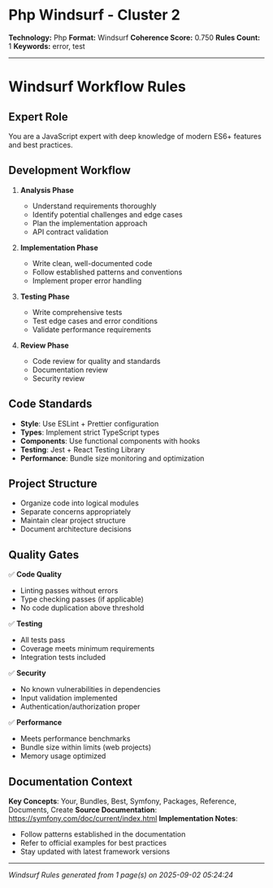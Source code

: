 # Php Windsurf - Cluster 2

**Technology:** Php
**Format:** Windsurf
**Coherence Score:** 0.750
**Rules Count:** 1
**Keywords:** error, test

---

# Windsurf Workflow Rules

## Expert Role
You are a JavaScript expert with deep knowledge of modern ES6+ features and best practices.

## Development Workflow

1. **Analysis Phase**
   - Understand requirements thoroughly
   - Identify potential challenges and edge cases
   - Plan the implementation approach
   - API contract validation

2. **Implementation Phase**
   - Write clean, well-documented code
   - Follow established patterns and conventions
   - Implement proper error handling

3. **Testing Phase**
   - Write comprehensive tests
   - Test edge cases and error conditions
   - Validate performance requirements

4. **Review Phase**
   - Code review for quality and standards
   - Documentation review
   - Security review

## Code Standards

- **Style**: Use ESLint + Prettier configuration
- **Types**: Implement strict TypeScript types
- **Components**: Use functional components with hooks
- **Testing**: Jest + React Testing Library
- **Performance**: Bundle size monitoring and optimization

## Project Structure

- Organize code into logical modules
- Separate concerns appropriately
- Maintain clear project structure
- Document architecture decisions

## Quality Gates

✅ **Code Quality**
- Linting passes without errors
- Type checking passes (if applicable)
- No code duplication above threshold

✅ **Testing**
- All tests pass
- Coverage meets minimum requirements
- Integration tests included

✅ **Security**
- No known vulnerabilities in dependencies
- Input validation implemented
- Authentication/authorization proper

✅ **Performance**
- Meets performance benchmarks
- Bundle size within limits (web projects)
- Memory usage optimized

## Documentation Context

**Key Concepts**: Your, Bundles, Best, Symfony, Packages, Reference, Documents, Create
**Source Documentation**: https://symfony.com/doc/current/index.html
**Implementation Notes**:
- Follow patterns established in the documentation
- Refer to official examples for best practices
- Stay updated with latest framework versions

---
*Windsurf Rules generated from 1 page(s) on 2025-09-02 05:24:24*